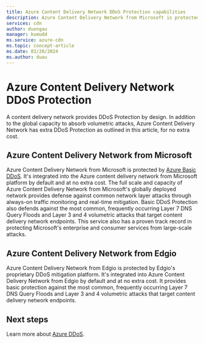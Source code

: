 ```yaml
---
title: Azure Content Delivery Network DDoS Protection capabilities
description: Azure Content Delivery Network from Microsoft is protected by DDoS Protection Basic for no extra cost
services: cdn
author: duongau
manager: kumudd
ms.service: azure-cdn
ms.topic: concept-article
ms.date: 03/20/2024
ms.author: duau
---
```


# Azure Content Delivery Network DDoS Protection

A content delivery network provides DDoS Protection by design. In addition to the global capacity to absorb volumetric attacks, Azure Content Delivery Network has extra DDoS Protection as outlined in this article, for no extra cost.

<a name='azure-cdn-from-microsoft'></a>

## Azure Content Delivery Network from Microsoft

Azure Content Delivery Network from Microsoft is protected by [Azure Basic DDoS](../ddos-protection/ddos-protection-overview.md). It's integrated into the Azure content delivery network from Microsoft platform by default and at no extra cost. The full scale and capacity of Azure Content Delivery Network from Microsoft's globally deployed network provides defense against common network layer attacks through always-on traffic monitoring and real-time mitigation. Basic DDoS Protection also defends against the most common, frequently occurring Layer 7 DNS Query Floods and Layer 3 and 4 volumetric attacks that target content delivery network endpoints. This service also has a proven track record in protecting Microsoft's enterprise and consumer services from large-scale attacks.

<a name='azure-cdn-from-verizon'></a>

<a name='azure-cdn-from-edgio'></a>

## Azure Content Delivery Network from Edgio

Azure Content Delivery Network from Edgio is protected by Edgio's proprietary DDoS mitigation platform. It's integrated into Azure Content Delivery Network from Edgio by default and at no extra cost. It provides basic protection against the most common, frequently occurring Layer 7 DNS Query Floods and Layer 3 and 4 volumetric attacks that target content delivery network endpoints.

## Next steps

Learn more about [Azure DDoS](../ddos-protection/ddos-protection-overview.md).
